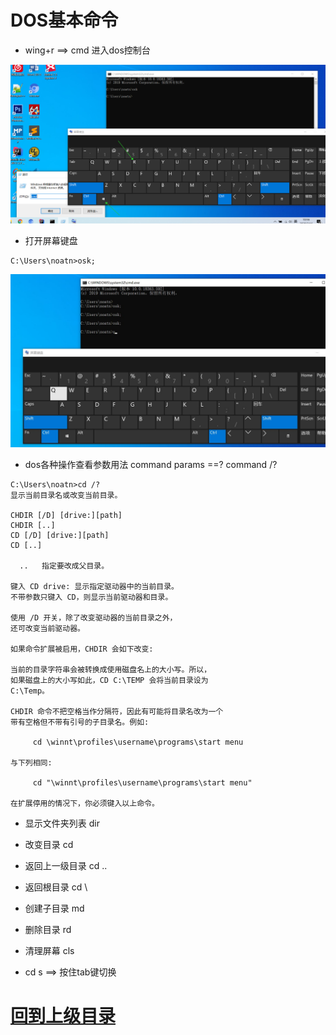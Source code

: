 
# DOS基本命令

+ wing+r  ==> cmd 进入dos控制台

![cmd进入dos控制台](img/DFJDKFDK.png)

+ 打开屏幕键盘 

```
C:\Users\noatn>osk;
```


![屏幕键盘示意图](img/AA745DE6-18E5-4DAF-969F-FFC030E74376_20200216105008.jpg)



+ dos各种操作查看参数用法 command params ==? command /?

```
C:\Users\noatn>cd /?
显示当前目录名或改变当前目录。

CHDIR [/D] [drive:][path]
CHDIR [..]
CD [/D] [drive:][path]
CD [..]

  ..   指定要改成父目录。

键入 CD drive: 显示指定驱动器中的当前目录。
不带参数只键入 CD，则显示当前驱动器和目录。

使用 /D 开关，除了改变驱动器的当前目录之外，
还可改变当前驱动器。

如果命令扩展被启用，CHDIR 会如下改变:

当前的目录字符串会被转换成使用磁盘名上的大小写。所以，
如果磁盘上的大小写如此，CD C:\TEMP 会将当前目录设为
C:\Temp。

CHDIR 命令不把空格当作分隔符，因此有可能将目录名改为一个
带有空格但不带有引号的子目录名。例如:

     cd \winnt\profiles\username\programs\start menu

与下列相同:

     cd "\winnt\profiles\username\programs\start menu"

在扩展停用的情况下，你必须键入以上命令。
```



+ 显示文件夹列表 dir


+ 改变目录 cd

+ 返回上一级目录 cd ..

+ 返回根目录 cd \

+ 创建子目录 md

+ 删除目录 rd 

+ 清理屏幕 cls 


+ cd s ==> 按住tab键切换











# [回到上级目录](./index.md)